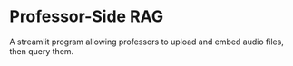 # Professor-Side RAG
 A streamlit program allowing professors to upload and embed audio files, then query them. 
